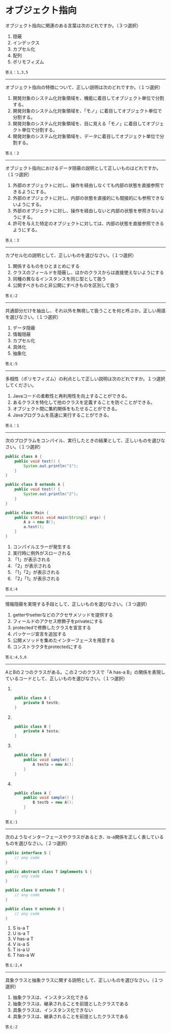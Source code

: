 # オブジェクト指向

オブジェクト指向に関連のある言葉は次のどれですか。（３つ選択）

1. 隠蔽
1. インデックス
1. カプセル化
1. 配列
1. ポリモフィズム

`答え：1,3,5`

---

オブジェクト指向の特徴について、正しい説明は次のどれですか。（１つ選択）

1. 開発対象のシステム化対象領域を、機能に着目してオブジェクト単位で分割する。
1. 開発対象のシステム化対象領域を、「モノ」に着目してオブジェクト単位で分割する。
1. 開発対象のシステム化対象領域を、目に見える「モノ」に着目してオブジェクト単位で分割する。
1. 開発対象のシステム化対象領域を、データに着目してオブジェクト単位で分割する。

`答え：2`


---

オブジェクト指向におけるデータ隠蔽の説明として正しいものはどれですか。（１つ選択）

1. 外部のオブジェクトに対し、操作を経由しなくても内部の状態を直接参照できるようにする。
1. 外部のオブジェクトに対し、内部の状態を直接的にも間接的にも参照できないようにする。
1. 外部のオブジェクトに対し、操作を経由しないと内部の状態を参照きないようにする。
1. 許可を与えた特定のオブジェクトに対しては、内部の状態を直接参照できるようにする。

`答え：3`


---

カプセル化の説明として、正しいものを選びなさい。（１つ選択）

1. 関係するものをひとまとめにする
1. クラスのフィールドを隠蔽し、ほかのクラスからは直接使えないようにする
1. 同種の異なるインスタンスを同じ型として扱う
1. 公開すべきものと非公開にすべきものを区別して扱う

`答え:2`

---

共通部分だけを抽出し、それ以外を無視して扱うことを何と呼ぶか。正しい用語を選びなさい。（１つ選択）

1. データ隠蔽
1. 情報隠蔽
1. カプセル化
1. 具体化
1. 抽象化

`答え:5`

---

多相性（ポリモフィズム）の利点として正しい説明は次のどれですか。１つ選択してください。

1. Javaコードの柔軟性と再利用性を向上することができる。
1. あるクラスを特化して他のクラスを定義することを防ぐことができる。
1. オブジェクト間に集約関係をもたせることができる。
1. Javaプログラムを高速に実行することができる。

`答え：1`

---

次のプログラムをコンパイル、実行したときの結果として、正しいものを選びなさい。（１つ選択）

```java
public class A {
    public void test() {
        System.out.println("1");
    }
}

public class B extends A {
    public void test() {
        System.out.println("2");
    }
}

public class Main {
    public static void main(String[] args) {
        A a = new B();
        a.test();
    }
}

```

1. コンパイルエラーが発生する
1. 実行時に例外がスローされる
1. 「1」が表示される
1. 「2」が表示される
1. 「1」「2」が表示される
1. 「2」「1」が表示される

`答え:4`

---

情報隠蔽を実現する手段として、正しいものを選びなさい。（３つ選択）

1. getterやsetterなどのアクセサメソッドを提供する
1. フィールドのアクセス修飾子をprivateにする
1. protectedで修飾したクラスを宣言する
1. パッケージ宣言を追加する
1. 公開メソッドを集めたインターフェースを用意する
1. コンストラクタをprotectedにする

`答え:4,5,6`

---

AとBの２つのクラスがある。この２つのクラスで「A has-a B」の関係を表現しているコードとして、正しいものを選びなさい。（１つ選択）

1.
```java
    public class A {
        private B testb;
    }
```

2.
```java
    public class B {
        private A testa;
    }
```

3.

```java
    public class B {
        public void sample() {
            A testa = new A():
        }
    }
```

4.

```java
    public class A {
        public void sample() {
            B testb = new A():
        }
    }
```

`答え:1`

---

次のようなインターフェースやクラスがあるとき、is-a関係を正しく表しているものを選びなさい。（２つ選択）

```java
public interface S {
    // any code
}

public abstract class T implements S {
    // any code
}

public class U extends T {
    // any code
}

public class V extends U {
    // any code
}
```

1. S is-a T
1. U is-a T
1. V has-a T
1. V is-a S
1. T is-a U
1. T has-a W

`答え:2,4`

---

具象クラスと抽象クラスに関する説明として、正しいものを選びなさい。（１つ選択）

1. 抽象クラスは、インスタンス化できる
1. 抽象クラスは、継承されることを前提としたクラスである
1. 具象クラスは、インスタンス化できない
1. 具象クラスは、継承されることを前提としたクラスである

`答え:2`
